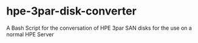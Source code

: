 # hpe-3par-disk-converter
A Bash Script for the conversation of HPE 3par SAN disks for the use on a normal HPE Server
